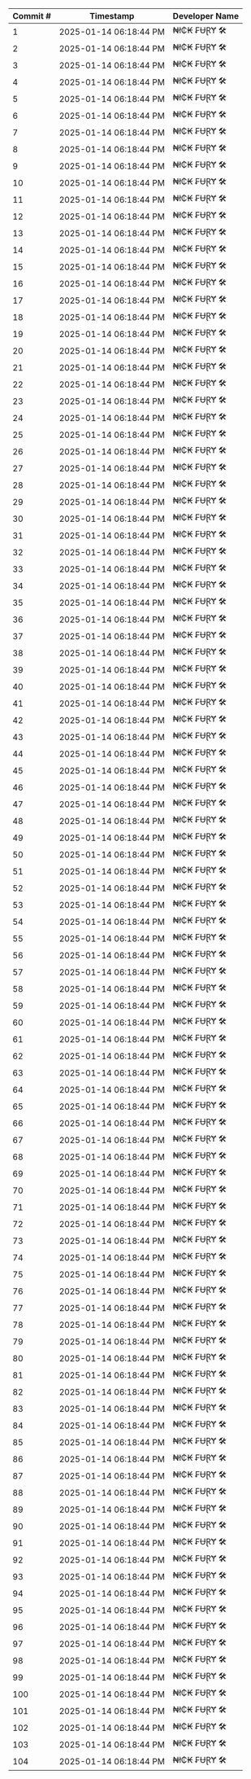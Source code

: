 | Commit # | Timestamp           | Developer Name       |
|----------|---------------------|----------------------|
| 1        | 2025-01-14 06:18:44 PM | ₦ł₵₭ ₣ɄⱤɎ 🛠️        |
| 2        | 2025-01-14 06:18:44 PM | ₦ł₵₭ ₣ɄⱤɎ 🛠️        |
| 3        | 2025-01-14 06:18:44 PM | ₦ł₵₭ ₣ɄⱤɎ 🛠️        |
| 4        | 2025-01-14 06:18:44 PM | ₦ł₵₭ ₣ɄⱤɎ 🛠️        |
| 5        | 2025-01-14 06:18:44 PM | ₦ł₵₭ ₣ɄⱤɎ 🛠️        |
| 6        | 2025-01-14 06:18:44 PM | ₦ł₵₭ ₣ɄⱤɎ 🛠️        |
| 7        | 2025-01-14 06:18:44 PM | ₦ł₵₭ ₣ɄⱤɎ 🛠️        |
| 8        | 2025-01-14 06:18:44 PM | ₦ł₵₭ ₣ɄⱤɎ 🛠️        |
| 9        | 2025-01-14 06:18:44 PM | ₦ł₵₭ ₣ɄⱤɎ 🛠️        |
| 10       | 2025-01-14 06:18:44 PM | ₦ł₵₭ ₣ɄⱤɎ 🛠️        |
| 11       | 2025-01-14 06:18:44 PM | ₦ł₵₭ ₣ɄⱤɎ 🛠️        |
| 12       | 2025-01-14 06:18:44 PM | ₦ł₵₭ ₣ɄⱤɎ 🛠️        |
| 13       | 2025-01-14 06:18:44 PM | ₦ł₵₭ ₣ɄⱤɎ 🛠️        |
| 14       | 2025-01-14 06:18:44 PM | ₦ł₵₭ ₣ɄⱤɎ 🛠️        |
| 15       | 2025-01-14 06:18:44 PM | ₦ł₵₭ ₣ɄⱤɎ 🛠️        |
| 16       | 2025-01-14 06:18:44 PM | ₦ł₵₭ ₣ɄⱤɎ 🛠️        |
| 17       | 2025-01-14 06:18:44 PM | ₦ł₵₭ ₣ɄⱤɎ 🛠️        |
| 18       | 2025-01-14 06:18:44 PM | ₦ł₵₭ ₣ɄⱤɎ 🛠️        |
| 19       | 2025-01-14 06:18:44 PM | ₦ł₵₭ ₣ɄⱤɎ 🛠️        |
| 20       | 2025-01-14 06:18:44 PM | ₦ł₵₭ ₣ɄⱤɎ 🛠️        |
| 21       | 2025-01-14 06:18:44 PM | ₦ł₵₭ ₣ɄⱤɎ 🛠️        |
| 22       | 2025-01-14 06:18:44 PM | ₦ł₵₭ ₣ɄⱤɎ 🛠️        |
| 23       | 2025-01-14 06:18:44 PM | ₦ł₵₭ ₣ɄⱤɎ 🛠️        |
| 24       | 2025-01-14 06:18:44 PM | ₦ł₵₭ ₣ɄⱤɎ 🛠️        |
| 25       | 2025-01-14 06:18:44 PM | ₦ł₵₭ ₣ɄⱤɎ 🛠️        |
| 26       | 2025-01-14 06:18:44 PM | ₦ł₵₭ ₣ɄⱤɎ 🛠️        |
| 27       | 2025-01-14 06:18:44 PM | ₦ł₵₭ ₣ɄⱤɎ 🛠️        |
| 28       | 2025-01-14 06:18:44 PM | ₦ł₵₭ ₣ɄⱤɎ 🛠️        |
| 29       | 2025-01-14 06:18:44 PM | ₦ł₵₭ ₣ɄⱤɎ 🛠️        |
| 30       | 2025-01-14 06:18:44 PM | ₦ł₵₭ ₣ɄⱤɎ 🛠️        |
| 31       | 2025-01-14 06:18:44 PM | ₦ł₵₭ ₣ɄⱤɎ 🛠️        |
| 32       | 2025-01-14 06:18:44 PM | ₦ł₵₭ ₣ɄⱤɎ 🛠️        |
| 33       | 2025-01-14 06:18:44 PM | ₦ł₵₭ ₣ɄⱤɎ 🛠️        |
| 34       | 2025-01-14 06:18:44 PM | ₦ł₵₭ ₣ɄⱤɎ 🛠️        |
| 35       | 2025-01-14 06:18:44 PM | ₦ł₵₭ ₣ɄⱤɎ 🛠️        |
| 36       | 2025-01-14 06:18:44 PM | ₦ł₵₭ ₣ɄⱤɎ 🛠️        |
| 37       | 2025-01-14 06:18:44 PM | ₦ł₵₭ ₣ɄⱤɎ 🛠️        |
| 38       | 2025-01-14 06:18:44 PM | ₦ł₵₭ ₣ɄⱤɎ 🛠️        |
| 39       | 2025-01-14 06:18:44 PM | ₦ł₵₭ ₣ɄⱤɎ 🛠️        |
| 40       | 2025-01-14 06:18:44 PM | ₦ł₵₭ ₣ɄⱤɎ 🛠️        |
| 41       | 2025-01-14 06:18:44 PM | ₦ł₵₭ ₣ɄⱤɎ 🛠️        |
| 42       | 2025-01-14 06:18:44 PM | ₦ł₵₭ ₣ɄⱤɎ 🛠️        |
| 43       | 2025-01-14 06:18:44 PM | ₦ł₵₭ ₣ɄⱤɎ 🛠️        |
| 44       | 2025-01-14 06:18:44 PM | ₦ł₵₭ ₣ɄⱤɎ 🛠️        |
| 45       | 2025-01-14 06:18:44 PM | ₦ł₵₭ ₣ɄⱤɎ 🛠️        |
| 46       | 2025-01-14 06:18:44 PM | ₦ł₵₭ ₣ɄⱤɎ 🛠️        |
| 47       | 2025-01-14 06:18:44 PM | ₦ł₵₭ ₣ɄⱤɎ 🛠️        |
| 48       | 2025-01-14 06:18:44 PM | ₦ł₵₭ ₣ɄⱤɎ 🛠️        |
| 49       | 2025-01-14 06:18:44 PM | ₦ł₵₭ ₣ɄⱤɎ 🛠️        |
| 50       | 2025-01-14 06:18:44 PM | ₦ł₵₭ ₣ɄⱤɎ 🛠️        |
| 51       | 2025-01-14 06:18:44 PM | ₦ł₵₭ ₣ɄⱤɎ 🛠️        |
| 52       | 2025-01-14 06:18:44 PM | ₦ł₵₭ ₣ɄⱤɎ 🛠️        |
| 53       | 2025-01-14 06:18:44 PM | ₦ł₵₭ ₣ɄⱤɎ 🛠️        |
| 54       | 2025-01-14 06:18:44 PM | ₦ł₵₭ ₣ɄⱤɎ 🛠️        |
| 55       | 2025-01-14 06:18:44 PM | ₦ł₵₭ ₣ɄⱤɎ 🛠️        |
| 56       | 2025-01-14 06:18:44 PM | ₦ł₵₭ ₣ɄⱤɎ 🛠️        |
| 57       | 2025-01-14 06:18:44 PM | ₦ł₵₭ ₣ɄⱤɎ 🛠️        |
| 58       | 2025-01-14 06:18:44 PM | ₦ł₵₭ ₣ɄⱤɎ 🛠️        |
| 59       | 2025-01-14 06:18:44 PM | ₦ł₵₭ ₣ɄⱤɎ 🛠️        |
| 60       | 2025-01-14 06:18:44 PM | ₦ł₵₭ ₣ɄⱤɎ 🛠️        |
| 61       | 2025-01-14 06:18:44 PM | ₦ł₵₭ ₣ɄⱤɎ 🛠️        |
| 62       | 2025-01-14 06:18:44 PM | ₦ł₵₭ ₣ɄⱤɎ 🛠️        |
| 63       | 2025-01-14 06:18:44 PM | ₦ł₵₭ ₣ɄⱤɎ 🛠️        |
| 64       | 2025-01-14 06:18:44 PM | ₦ł₵₭ ₣ɄⱤɎ 🛠️        |
| 65       | 2025-01-14 06:18:44 PM | ₦ł₵₭ ₣ɄⱤɎ 🛠️        |
| 66       | 2025-01-14 06:18:44 PM | ₦ł₵₭ ₣ɄⱤɎ 🛠️        |
| 67       | 2025-01-14 06:18:44 PM | ₦ł₵₭ ₣ɄⱤɎ 🛠️        |
| 68       | 2025-01-14 06:18:44 PM | ₦ł₵₭ ₣ɄⱤɎ 🛠️        |
| 69       | 2025-01-14 06:18:44 PM | ₦ł₵₭ ₣ɄⱤɎ 🛠️        |
| 70       | 2025-01-14 06:18:44 PM | ₦ł₵₭ ₣ɄⱤɎ 🛠️        |
| 71       | 2025-01-14 06:18:44 PM | ₦ł₵₭ ₣ɄⱤɎ 🛠️        |
| 72       | 2025-01-14 06:18:44 PM | ₦ł₵₭ ₣ɄⱤɎ 🛠️        |
| 73       | 2025-01-14 06:18:44 PM | ₦ł₵₭ ₣ɄⱤɎ 🛠️        |
| 74       | 2025-01-14 06:18:44 PM | ₦ł₵₭ ₣ɄⱤɎ 🛠️        |
| 75       | 2025-01-14 06:18:44 PM | ₦ł₵₭ ₣ɄⱤɎ 🛠️        |
| 76       | 2025-01-14 06:18:44 PM | ₦ł₵₭ ₣ɄⱤɎ 🛠️        |
| 77       | 2025-01-14 06:18:44 PM | ₦ł₵₭ ₣ɄⱤɎ 🛠️        |
| 78       | 2025-01-14 06:18:44 PM | ₦ł₵₭ ₣ɄⱤɎ 🛠️        |
| 79       | 2025-01-14 06:18:44 PM | ₦ł₵₭ ₣ɄⱤɎ 🛠️        |
| 80       | 2025-01-14 06:18:44 PM | ₦ł₵₭ ₣ɄⱤɎ 🛠️        |
| 81       | 2025-01-14 06:18:44 PM | ₦ł₵₭ ₣ɄⱤɎ 🛠️        |
| 82       | 2025-01-14 06:18:44 PM | ₦ł₵₭ ₣ɄⱤɎ 🛠️        |
| 83       | 2025-01-14 06:18:44 PM | ₦ł₵₭ ₣ɄⱤɎ 🛠️        |
| 84       | 2025-01-14 06:18:44 PM | ₦ł₵₭ ₣ɄⱤɎ 🛠️        |
| 85       | 2025-01-14 06:18:44 PM | ₦ł₵₭ ₣ɄⱤɎ 🛠️        |
| 86       | 2025-01-14 06:18:44 PM | ₦ł₵₭ ₣ɄⱤɎ 🛠️        |
| 87       | 2025-01-14 06:18:44 PM | ₦ł₵₭ ₣ɄⱤɎ 🛠️        |
| 88       | 2025-01-14 06:18:44 PM | ₦ł₵₭ ₣ɄⱤɎ 🛠️        |
| 89       | 2025-01-14 06:18:44 PM | ₦ł₵₭ ₣ɄⱤɎ 🛠️        |
| 90       | 2025-01-14 06:18:44 PM | ₦ł₵₭ ₣ɄⱤɎ 🛠️        |
| 91       | 2025-01-14 06:18:44 PM | ₦ł₵₭ ₣ɄⱤɎ 🛠️        |
| 92       | 2025-01-14 06:18:44 PM | ₦ł₵₭ ₣ɄⱤɎ 🛠️        |
| 93       | 2025-01-14 06:18:44 PM | ₦ł₵₭ ₣ɄⱤɎ 🛠️        |
| 94       | 2025-01-14 06:18:44 PM | ₦ł₵₭ ₣ɄⱤɎ 🛠️        |
| 95       | 2025-01-14 06:18:44 PM | ₦ł₵₭ ₣ɄⱤɎ 🛠️        |
| 96       | 2025-01-14 06:18:44 PM | ₦ł₵₭ ₣ɄⱤɎ 🛠️        |
| 97       | 2025-01-14 06:18:44 PM | ₦ł₵₭ ₣ɄⱤɎ 🛠️        |
| 98       | 2025-01-14 06:18:44 PM | ₦ł₵₭ ₣ɄⱤɎ 🛠️        |
| 99       | 2025-01-14 06:18:44 PM | ₦ł₵₭ ₣ɄⱤɎ 🛠️        |
| 100      | 2025-01-14 06:18:44 PM | ₦ł₵₭ ₣ɄⱤɎ 🛠️        |
| 101      | 2025-01-14 06:18:44 PM | ₦ł₵₭ ₣ɄⱤɎ 🛠️        |
| 102      | 2025-01-14 06:18:44 PM | ₦ł₵₭ ₣ɄⱤɎ 🛠️        |
| 103      | 2025-01-14 06:18:44 PM | ₦ł₵₭ ₣ɄⱤɎ 🛠️        |
| 104      | 2025-01-14 06:18:44 PM | ₦ł₵₭ ₣ɄⱤɎ 🛠️        |

